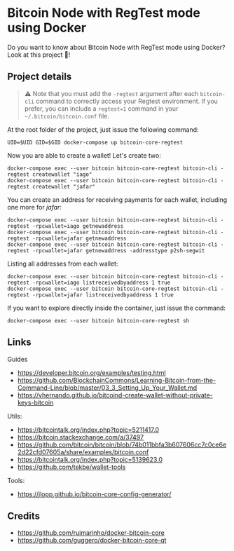 # Bitcoin Node with RegTest mode using Docker

Do you want to know about Bitcoin Node with RegTest mode using Docker? Look at this project 👀!

## Project details

> ⚠ Note that you must add the `-regtest` argument after each `bitcoin-cli` command to correctly access your Regtest environment. If you prefer, you can include a `regtest=1` command in your `~/.bitcoin/bitcoin.conf` file.

At the root folder of the project, just issue the following command:

    UID=$UID GID=$GID docker-compose up bitcoin-core-regtest

Now you are able to create a wallet! Let's create two:
 
    docker-compose exec --user bitcoin bitcoin-core-regtest bitcoin-cli -regtest createwallet "iago"
    docker-compose exec --user bitcoin bitcoin-core-regtest bitcoin-cli -regtest createwallet "jafar"

You can create an address for receiving payments for each wallet, including one more for _jafar_:

    docker-compose exec --user bitcoin bitcoin-core-regtest bitcoin-cli -regtest -rpcwallet=iago getnewaddress
    docker-compose exec --user bitcoin bitcoin-core-regtest bitcoin-cli -regtest -rpcwallet=jafar getnewaddress
    docker-compose exec --user bitcoin bitcoin-core-regtest bitcoin-cli -regtest -rpcwallet=jafar getnewaddress -addresstype p2sh-segwit

Listing all addresses from each wallet:

    docker-compose exec --user bitcoin bitcoin-core-regtest bitcoin-cli -regtest -rpcwallet=iago listreceivedbyaddress 1 true
    docker-compose exec --user bitcoin bitcoin-core-regtest bitcoin-cli -regtest -rpcwallet=jafar listreceivedbyaddress 1 true
    
If you want to explore directly inside the container, just issue the command:

    docker-compose exec --user bitcoin bitcoin-core-regtest sh

## Links

Guides

- https://developer.bitcoin.org/examples/testing.html
- https://github.com/BlockchainCommons/Learning-Bitcoin-from-the-Command-Line/blob/master/03_3_Setting_Up_Your_Wallet.md
- https://vhernando.github.io/bitcoind-create-wallet-without-private-keys-bitcoin

Utils:

- https://bitcointalk.org/index.php?topic=5211417.0
- https://bitcoin.stackexchange.com/a/37497
- https://github.com/bitcoin/bitcoin/blob/74b011bbfa3b607606cc7c0ce6e2d22cfd07605a/share/examples/bitcoin.conf
- https://bitcointalk.org/index.php?topic=5139623.0
- https://github.com/tekbe/wallet-tools

Tools:

- https://jlopp.github.io/bitcoin-core-config-generator/

## Credits

- https://github.com/ruimarinho/docker-bitcoin-core
- https://github.com/guggero/docker-bitcoin-core-qt
